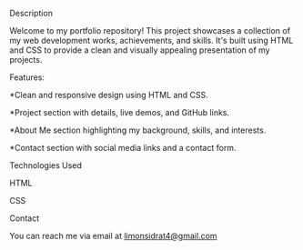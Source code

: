 Description

Welcome to my portfolio repository! This project showcases a collection of my web development works, achievements, and skills. It's built using HTML and CSS to provide a clean and visually appealing presentation of my projects.
 

Features:

*Clean and responsive design using HTML and CSS.

*Project section with details, live demos, and GitHub links.

*About Me section highlighting my background, skills, and interests.

*Contact section with social media links and a contact form.


Technologies Used

   HTML

   CSS

Contact

You can reach me via email at limonsidrat4@gmail.com

